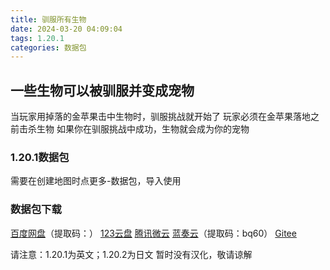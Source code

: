 ```yaml
---
title: 驯服所有生物
date: 2024-03-20 04:09:04
tags: 1.20.1
categories: 数据包
---
```


## 一些生物可以被驯服并变成宠物
当玩家用掉落的金苹果击中生物时，驯服挑战就开始了
玩家必须在金苹果落地之前击杀生物
如果你在驯服挑战中成功，生物就会成为你的宠物

### 1.20.1数据包
需要在创建地图时点更多-数据包，导入使用

### 数据包下载

[百度网盘](https://pan.baidu.com/s/1bXhYdyhu-E6-wJM2Y6l3Wg?pwd=cs6d)（提取码：）
[123云盘](https://www.123pan.com/s/3SfXjv-CRzov.html)
[腾讯微云](https://share.weiyun.com/f0DKYeBO)
[蓝奏云](https://wwf.lanzn.com/b00l0ravja)（提取码：bq60）
[Gitee](https://gitee.com/ManakaGekka/mcpacks/tree/master/MobTamer)

请注意：1.20.1为英文；1.20.2为日文
暂时没有汉化，敬请谅解
